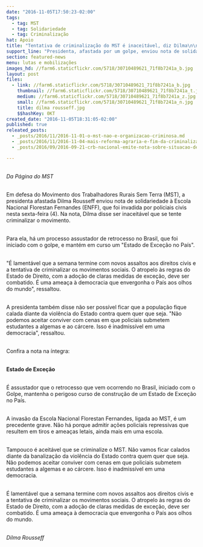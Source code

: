 ```yaml
---
date: "2016-11-05T17:50:23-02:00"
tags:
  - tag: MST
  - tag: Solidariedade
  - tag: Criminalização
hat: Apoio
title: "Tentativa de criminalização do MST é inaceitável, diz Dilma\n\n"
support_line: "Presidenta, afastada por um golpe, enviou nota de solidariedade à Escola do movimento, que foi invadida por policiais civis nesta sexta-feira (4)"
section: featured-news
menu: lutas e mobilizações
images_hd: //farm6.staticflickr.com/5718/30710489621_71f8b7241a_b.jpg
layout: post
files:
  - link: //farm6.staticflickr.com/5718/30710489621_71f8b7241a_b.jpg
    thumbnail: //farm6.staticflickr.com/5718/30710489621_71f8b7241a_t.jpg
    medium: //farm6.staticflickr.com/5718/30710489621_71f8b7241a_z.jpg
    small: //farm6.staticflickr.com/5718/30710489621_71f8b7241a_n.jpg
    title: dilma rousseff.jpg
    $$hashKey: 0KT
created_date: "2016-11-05T18:31:05-02:00"
published: true
releated_posts:
  - _posts/2016/11/2016-11-01-o-mst-nao-e-organizacao-criminosa.md
  - _posts/2016/11/2016-11-04-mais-reforma-agraria-e-fim-da-criminalizacao-do-mst.md
  - _posts/2016/09/2016-09-21-crb-nacional-emite-nota-sobre-situacao-de-presos-politicos-do-mst.md

---
```

<p><br />
<em>Da P&aacute;gina do MST</em></p>

<p><br />
Em defesa do Movimento dos Trabalhadores Rurais Sem Terra (MST), a presidenta afastada Dilma Rousseff enviou nota de solidariedade &agrave; Escola Nacional Florestan Fernandes (ENFF), que foi invadida por policiais civis nesta sexta-feira (4). Na nota, Dilma disse ser inaceit&aacute;vel que se tente criminalizar o movimento.&nbsp;</p>

<p><br />
Para ela, h&aacute; um processo assustador de retrocesso no Brasil, que foi iniciado com o golpe, e mant&eacute;m em curso um &quot;Estado de Exce&ccedil;&atilde;o no Pa&iacute;s&quot;.</p>

<p><br />
&quot;&Eacute; lament&aacute;vel que a semana termine com novos assaltos aos direitos civis e a tentativa de criminalizar os movimentos sociais. O atropelo &agrave;s regras do Estado de Direito, com a ado&ccedil;&atilde;o de claras medidas de exce&ccedil;&atilde;o, deve ser combatido. &Eacute; uma amea&ccedil;a &agrave; democracia que envergonha o Pa&iacute;s aos olhos do mundo&quot;, ressaltou.</p>

<p><br />
A presidenta tamb&eacute;m disse n&atilde;o ser poss&iacute;vel ficar que a popula&ccedil;&atilde;o fique calada diante da viol&ecirc;ncia do Estado contra quem quer que seja. &quot;N&atilde;o podemos aceitar conviver com cenas em que policiais submetem estudantes a algemas e ao c&aacute;rcere. Isso &eacute; inadmiss&iacute;vel em uma democracia&quot;, ressaltou.</p>

<p><br />
Confira a nota na &iacute;ntegra:</p>

<p><br />
<strong>Estado de Exce&ccedil;&atilde;o</strong></p>

<p><br />
&Eacute; assustador que o retrocesso que vem ocorrendo no Brasil, iniciado com o Golpe, mantenha o perigoso curso de constru&ccedil;&atilde;o de um Estado de Exce&ccedil;&atilde;o no Pa&iacute;s.</p>

<p><br />
A invas&atilde;o da Escola Nacional Florestan Fernandes, ligada ao MST, &eacute; um precedente grave. N&atilde;o h&aacute; porque admitir a&ccedil;&otilde;es policiais repressivas que resultem em tiros e amea&ccedil;as letais, ainda mais em uma escola.</p>

<p><br />
Tampouco &eacute; aceit&aacute;vel que se criminalize o MST. N&atilde;o vamos ficar calados diante da banaliza&ccedil;&atilde;o da viol&ecirc;ncia do Estado contra quem quer que seja. N&atilde;o podemos aceitar conviver com cenas em que policiais submetem estudantes a algemas e ao c&aacute;rcere. Isso &eacute; inadmiss&iacute;vel em uma democracia.</p>

<p><br />
&Eacute; lament&aacute;vel que a semana termine com novos assaltos aos direitos civis e a tentativa de criminalizar os movimentos sociais. O atropelo &agrave;s regras do Estado de Direito, com a ado&ccedil;&atilde;o de claras medidas de exce&ccedil;&atilde;o, deve ser combatido. &Eacute; uma amea&ccedil;a &agrave; democracia que envergonha o Pa&iacute;s aos olhos do mundo.</p>

<p><br />
<em>Dilma Rousseff</em></p>
